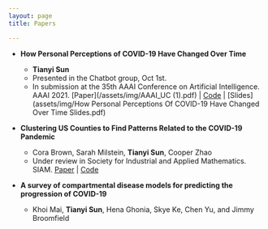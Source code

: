 ```yaml
---
layout: page
title: Papers

---
```

* **How Personal Perceptions of COVID-19 Have Changed Over Time** 
  * **Tianyi Sun**
  * Presented in the Chatbot group, Oct 1st. 
  * In submission at the 35th AAAI Conference on Artificial Intelligence. AAAI 2021.
  [Paper](/assets/img/AAAI_UC (1).pdf) | [Code](https://github.com/TianyiSun00234/aaai-How-Personal-Perceptions-of-COVID-19-Have-Changed-Over-Time) | [Slides](assets/img/How Personal Perceptions Of COVID-19 Have Changed Over Time Slides.pdf) 

* **Clustering US Counties to Find Patterns Related to the COVID-19 Pandemic** 
  * Cora Brown, Sarah Milstein, **Tianyi Sun**, Cooper Zhao
  * Under review in Society for Industrial and Applied Mathematics. SIAM. 
  [Paper](assets/img/Clustering_write_up.pdf) | [Code](https://github.com/TianyiSun00234/Clustering-Project/blob/main/clustering.ipynb)
  
* **A survey of compartmental disease models for predicting the progression of COVID-19**
  * Khoi Mai, **Tianyi Sun**, Hena Ghonia, Skye Ke, Chen Yu, and Jimmy Broomfield
